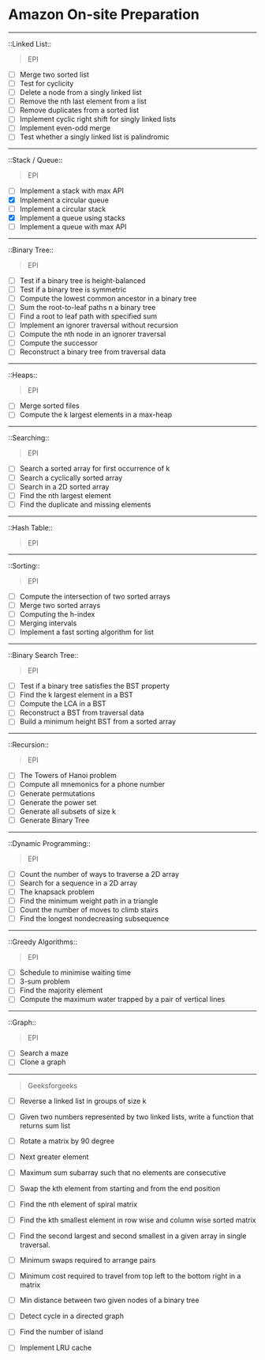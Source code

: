 # Amazon On-site Preparation

-----
::Linked List::

> EPI
- [ ] Merge two sorted list
- [ ] Test for cyclicity
- [ ] Delete a node from a singly linked list
- [ ] Remove the nth last element from a list
- [ ] Remove duplicates from a sorted list
- [ ] Implement cyclic right shift for singly linked lists
- [ ] Implement even-odd merge
- [ ] Test whether a singly linked list is palindromic

----
::Stack / Queue::

> EPI
- [ ] Implement a stack with max API
- [x] Implement a circular queue
- [ ] Implement a circular stack
- [x] Implement a queue using stacks
- [ ] Implement a queue with max API

----
::Binary Tree::

> EPI
- [ ] Test if a binary tree is height-balanced
- [ ] Test if a binary tree is symmetric
- [ ] Compute the lowest common ancestor in a binary tree
- [ ] Sum the root-to-leaf paths n a binary tree
- [ ] Find a root to leaf path with specified sum
- [ ] Implement an ignorer traversal without recursion
- [ ] Compute the nth node in an ignorer traversal
- [ ] Compute the successor
- [ ] Reconstruct a binary tree from traversal data

---
::Heaps::

> EPI
- [ ] Merge sorted files
- [ ] Compute the k largest elements in a max-heap

---
::Searching::

> EPI
- [ ] Search a sorted array for first occurrence of k
- [ ] Search a cyclically sorted array
- [ ] Search in a 2D sorted array
- [ ] Find the nth largest element
- [ ] Find the duplicate and missing elements

---
::Hash Table::

> EPI

---
::Sorting::

> EPI
- [ ] Compute the intersection of two sorted arrays
- [ ] Merge two sorted arrays
- [ ] Computing the h-index
- [ ] Merging intervals
- [ ] Implement a fast sorting algorithm for list

---
::Binary Search Tree::

> EPI
- [ ] Test if a binary tree satisfies the BST property
- [ ] Find the k largest element in a BST
- [ ] Compute the LCA in a BST
- [ ] Reconstruct a BST from traversal data
- [ ] Build a minimum height BST from a sorted array

---
::Recursion::

> EPI
- [ ] The Towers of Hanoi  problem
- [ ] Compute all mnemonics for a phone number
- [ ] Generate permutations
- [ ] Generate the power set
- [ ] Generate all subsets of size k
- [ ] Generate Binary Tree

---
::Dynamic Programming::

> EPI
- [ ] Count the number of ways to traverse a 2D array
- [ ] Search for a sequence in a 2D array
- [ ] The knapsack problem
- [ ] Find the minimum weight path in a triangle
- [ ] Count the number of moves to climb stairs
- [ ] Find the longest nondecreasing subsequence

---
::Greedy Algorithms::

> EPI
- [ ] Schedule to minimise waiting time
- [ ] 3-sum problem
- [ ] Find the majority element
- [ ] Compute the maximum water trapped by a pair of vertical lines

---
::Graph::

> EPI
- [ ] Search a maze
- [ ] Clone a graph

---
> Geeksforgeeks

- [ ] Reverse a linked list in groups of size k
- [ ] Given two numbers represented by two linked lists, write a function that returns sum list
- [ ] Rotate a matrix by 90 degree
- [ ] Next greater element
- [ ] Maximum sum subarray such that no elements are consecutive
- [ ] Swap the kth element from starting and from the end position 
- [ ] Find the nth element of spiral matrix
- [ ] Find the kth smallest element in row wise and column wise sorted matrix
- [ ] Find the second largest and second smallest in a given array in single traversal.
- [ ] Minimum swaps required to arrange pairs
- [ ] Minimum cost required to travel from top left to the bottom right in a matrix
- [ ] Min distance between two given nodes of a binary tree
- [ ] Detect cycle in a directed graph
- [ ] Find the number of island
- [ ] Implement LRU cache




